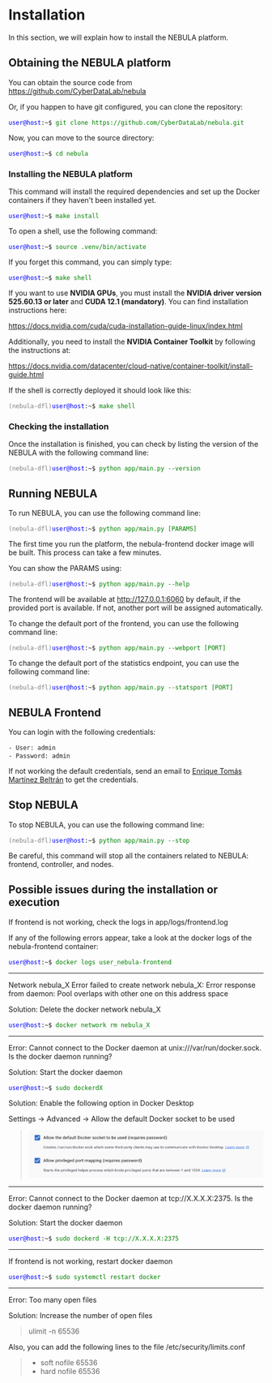 # **Installation**

In this section, we will explain how to install the NEBULA platform.

## **Obtaining the NEBULA platform**

You can obtain the source code from https://github.com/CyberDataLab/nebula

Or, if you happen to have git configured, you can clone the repository:

<pre><code><span style="color: blue;">user@host</span>:~$ <span style="color: green;">git clone https://github.com/CyberDataLab/nebula.git</span></code></pre>

Now, you can move to the source directory:

<pre><code><span style="color: blue;">user@host</span>:~$ <span style="color: green;">cd nebula</span></code></pre> 

### **Installing the NEBULA platform**

This command will install the required dependencies and set up the Docker containers if they haven't been installed yet.

<pre><code><span style="color: blue;">user@host</span>:~$ <span style="color: green;">make install</span></code></pre> 

To open a shell, use the following command:

<pre><code><span style="color: blue;">user@host</span>:~$ <span style="color: green;">source .venv/bin/activate</span></code></pre> 

If you forget this command, you can simply type:

<pre><code><span style="color: blue;">user@host</span>:~$ <span style="color: green;">make shell</span></code></pre>

If you want to use **NVIDIA GPUs**, you must install the **NVIDIA driver version 525.60.13 or later** and **CUDA 12.1 (mandatory)**. You can find installation instructions here:

https://docs.nvidia.com/cuda/cuda-installation-guide-linux/index.html

Additionally, you need to install the **NVIDIA Container Toolkit** by following the instructions at:

https://docs.nvidia.com/datacenter/cloud-native/container-toolkit/install-guide.html

If the shell is correctly deployed it should look like this:

<pre><code><span style="color: grey;">(nebula-dfl)</span><span style="color: blue;">user@host</span>:~$ <span style="color: green;">make shell</span></code></pre>

### **Checking the installation**

Once the installation is finished, you can check by listing the version
of the NEBULA with the following command line:

<pre><code><span style="color: grey;">(nebula-dfl)</span><span style="color: blue;">user@host</span>:~$ <span style="color: green;">python app/main.py --version</span></code></pre>

## **Running NEBULA**

To run NEBULA, you can use the following command line:

<pre><code><span style="color: grey;">(nebula-dfl)</span><span style="color: blue;">user@host</span>:~$ <span style="color: green;">python app/main.py [PARAMS]</span></code></pre>

The first time you run the platform, the nebula-frontend docker image
will be built. This process can take a few minutes.

You can show the PARAMS using:

<pre><code><span style="color: grey;">(nebula-dfl)</span><span style="color: blue;">user@host</span>:~$ <span style="color: green;">python app/main.py --help</span></code></pre>

The frontend will be available at http://127.0.0.1:6060 by default, if the provided port is available. If not, another port will be assigned automatically.

To change the default port of the frontend, you can use the following
command line:

<pre><code><span style="color: grey;">(nebula-dfl)</span><span style="color: blue;">user@host</span>:~$ <span style="color: green;">python app/main.py --webport [PORT]</span></code></pre>

To change the default port of the statistics endpoint, you can use the
following command line:

<pre><code><span style="color: grey;">(nebula-dfl)</span><span style="color: blue;">user@host</span>:~$ <span style="color: green;">python app/main.py --statsport [PORT]</span></code></pre>

## **NEBULA Frontend**

You can login with the following credentials:

    - User: admin
    - Password: admin

If not working the default credentials, send an email to [Enrique Tomás
Martínez Beltrán](mailto:enriquetomas@um.es) to get the credentials.

## **Stop NEBULA**

To stop NEBULA, you can use the following command line:

<pre><code><span style="color: grey;">(nebula-dfl)</span><span style="color: blue;">user@host</span>:~$ <span style="color: green;">python app/main.py --stop</span></code></pre>

Be careful, this command will stop all the containers related to NEBULA:
frontend, controller, and nodes.

## **Possible issues during the installation or execution**

If frontend is not working, check the logs in app/logs/frontend.log

If any of the following errors appear, take a look at the docker logs of
the nebula-frontend container:

<pre><code><span style="color: blue;">user@host</span>:~$ <span style="color: green;">docker logs user_nebula-frontend</span></code></pre>

------------------------------------------------------------------------

Network nebula_X Error failed to create network nebula_X: Error response
from daemon: Pool overlaps with other one on this address space

Solution: Delete the docker network nebula_X

<pre><code><span style="color: blue;">user@host</span>:~$ <span style="color: green;">docker network rm nebula_X</span></code></pre>

------------------------------------------------------------------------

Error: Cannot connect to the Docker daemon at
unix:///var/run/docker.sock. Is the docker daemon running?

Solution: Start the docker daemon

<pre><code><span style="color: blue;">user@host</span>:~$ <span style="color: green;">sudo dockerdX</span></code></pre>

Solution: Enable the following option in Docker Desktop

Settings -> Advanced -> Allow the default Docker socket to be used

> ![Docker required options](static/docker-required-options.png)

------------------------------------------------------------------------

Error: Cannot connect to the Docker daemon at tcp://X.X.X.X:2375. Is the
docker daemon running?

Solution: Start the docker daemon

<pre><code><span style="color: blue;">user@host</span>:~$ <span style="color: green;">sudo dockerd -H tcp://X.X.X.X:2375</span></code></pre>

------------------------------------------------------------------------

If frontend is not working, restart docker daemon

<pre><code><span style="color: blue;">user@host</span>:~$ <span style="color: green;">sudo systemctl restart docker</span></code></pre>

------------------------------------------------------------------------

Error: Too many open files

Solution: Increase the number of open files

> ulimit -n 65536

Also, you can add the following lines to the file
/etc/security/limits.conf

> -   soft nofile 65536
> -   hard nofile 65536
